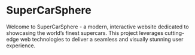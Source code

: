 # SuperCarSphere
Welcome to SuperCarSphere - a modern, interactive website dedicated to showcasing the world’s finest supercars. This project leverages cutting-edge web technologies to deliver a seamless and visually stunning user experience.
